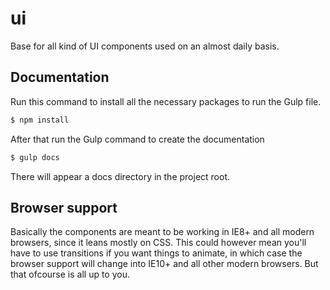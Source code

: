 # ui
Base for all kind of UI components used on an almost daily basis.

## Documentation
Run this command to install all the necessary packages to run the Gulp file.

```bash
$ npm install
```

After that run the Gulp command to create the documentation

```bash
$ gulp docs
```

There will appear a docs directory in the project root.

## Browser support
Basically the components are meant to be working in IE8+ and all modern browsers, since it leans mostly on CSS. This could however mean you'll have to use transitions if you want things to  animate, in which case the browser support will change into IE10+ and all other modern browsers. But that ofcourse is all up to you.
